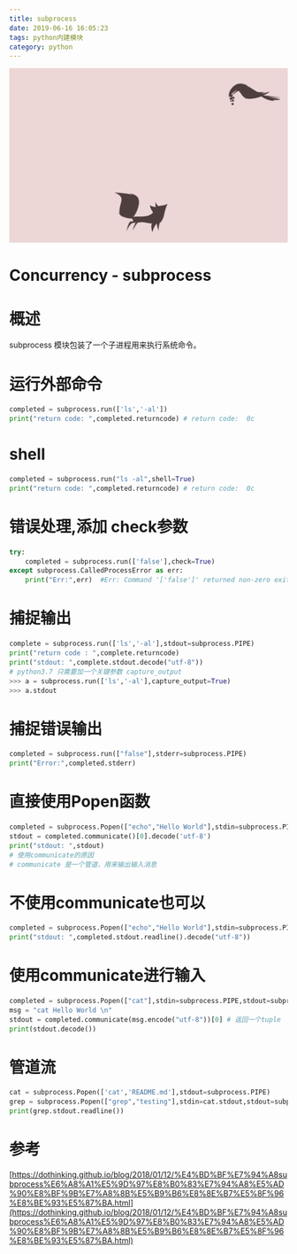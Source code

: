 ```yaml
---
title: subprocess
date: 2019-06-16 16:05:23
tags: python内建模块
category: python
---
```

![img](https://raw.githubusercontent.com/01x01/github-blog/master/source/img/Wall_Fables_II.png)
# Concurrency - subprocess


# 概述
subprocess 模块包装了一个子进程用来执行系统命令。


# 运行外部命令

```python
completed = subprocess.run(['ls','-al'])
print("return code: ",completed.returncode) # return code:  0c
```


# shell

```python
completed = subprocess.run("ls -al",shell=True)
print("return code: ",completed.returncode) # return code:  0c
```


# 错误处理,添加 check参数

```python
try:
    completed = subprocess.run(['false'],check=True)
except subprocess.CalledProcessError as err:
    print("Err:",err)  #Err: Command '['false']' returned non-zero exit status 1.
```


# 捕捉输出

```python
complete = subprocess.run(['ls','-al'],stdout=subprocess.PIPE)
print("return code : ",complete.returncode)
print("stdout: ",complete.stdout.decode("utf-8"))
# python3.7 只需要加一个关键参数 capture_output
>>> a = subprocess.run(['ls','-al'],capture_output=True)
>>> a.stdout
```


# 捕捉错误输出

```python
completed = subprocess.run(["false"],stderr=subprocess.PIPE)
print("Error:",completed.stderr)
```


# 直接使用Popen函数

```python
completed = subprocess.Popen(["echo","Hello World"],stdin=subprocess.PIPE,stdout=subprocess.PIPE,stderr=subprocess.PIPE)
stdout = completed.communicate()[0].decode('utf-8')
print("stdout: ",stdout)
# 使用communicate的原因
# communicate 是一个管道，用来输出输入消息
```


# 不使用communicate也可以

```python
completed = subprocess.Popen(["echo","Hello World"],stdin=subprocess.PIPE,stdout=subprocess.PIPE,stderr=subprocess.PIPE)
print("stdout: ",completed.stdout.readline().decode("utf-8"))
```


# 使用communicate进行输入

```python
completed = subprocess.Popen(["cat"],stdin=subprocess.PIPE,stdout=subprocess.PIPE,stderr=subprocess.PIPE)
msg = "cat Hello World \n"
stdout = completed.communicate(msg.encode("utf-8"))[0] # 返回一个tuple
print(stdout.decode())
```


# 管道流

```python
cat = subprocess.Popen(['cat','README.md'],stdout=subprocess.PIPE)
grep = subprocess.Popen(["grep","testing"],stdin=cat.stdout,stdout=subprocess.PIPE)
print(grep.stdout.readline())
```



# 参考
[https://dothinking.github.io/blog/2018/01/12/%E4%BD%BF%E7%94%A8subprocess%E6%A8%A1%E5%9D%97%E8%B0%83%E7%94%A8%E5%AD%90%E8%BF%9B%E7%A8%8B%E5%B9%B6%E8%8E%B7%E5%8F%96%E8%BE%93%E5%87%BA.html](https://dothinking.github.io/blog/2018/01/12/%E4%BD%BF%E7%94%A8subprocess%E6%A8%A1%E5%9D%97%E8%B0%83%E7%94%A8%E5%AD%90%E8%BF%9B%E7%A8%8B%E5%B9%B6%E8%8E%B7%E5%8F%96%E8%BE%93%E5%87%BA.html)

